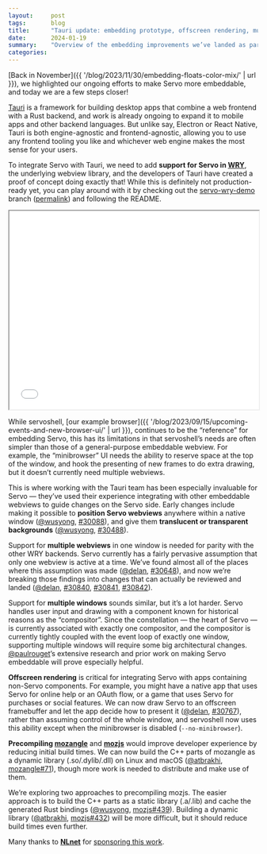 ```yaml
---
layout:     post
tags:       blog
title:      "Tauri update: embedding prototype, offscreen rendering, multiple webviews, and more!"
date:       2024-01-19
summary:    "Overview of the embedding improvements we’ve landed as part of our collaboration with Tauri."
categories:
---
```


[Back in November]({{ '/blog/2023/11/30/embedding-floats-color-mix/' | url }}), we highlighted our ongoing efforts to make Servo more embeddable, and today we are a few steps closer!

[Tauri](https://tauri.app) is a framework for building desktop apps that combine a web frontend with a Rust backend, and work is already ongoing to expand it to mobile apps and other backend languages.
But unlike say, Electron or React Native, Tauri is both engine-agnostic and frontend-agnostic, allowing you to use any frontend tooling you like and whichever web engine makes the most sense for your users.

To integrate Servo with Tauri, we need to add **support for Servo in [WRY](https://github.com/tauri-apps/wry)**, the underlying webview library, and the developers of Tauri have created a proof of concept doing exactly that!
While this is definitely not production-ready yet, you can play around with it by checking out the [servo-wry-demo](https://github.com/tauri-apps/wry/tree/servo-wry-demo) branch ([permalink](https://github.com/tauri-apps/wry/tree/305220efbe4e8b5813543a7b8f5d8e0a8abb7fbc)) and following the README.

<figure class=_fig id=_wry_demo_fig>
<iframe src="{{ '/img/blog/embedding-2024-01/demo-with-decorations-too.html' | url }}"
        id=_wry_demo></iframe>
</figure>

While servoshell, [our example browser]({{ '/blog/2023/09/15/upcoming-events-and-new-browser-ui/' | url }}), continues to be the “reference” for embedding Servo, this has its limitations in that servoshell’s needs are often simpler than those of a general-purpose embeddable webview.
For example, the “minibrowser” UI needs the ability to reserve space at the top of the window, and hook the presenting of new frames to do extra drawing, but it doesn’t currently need multiple webviews.

This is where working with the Tauri team has been especially invaluable for Servo — they’ve used their experience integrating with other embeddable webviews to guide changes on the Servo side.
Early changes include making it possible to **position Servo webviews** anywhere within a native window ([@wusyong](https://github.com/wusyong), [#30088](https://github.com/servo/servo/pull/30088)), and give them **translucent or transparent backgrounds** ([@wusyong](https://github.com/wusyong), [#30488](https://github.com/servo/servo/pull/30488)).

Support for **multiple webviews** in one window is needed for parity with the other WRY backends.
Servo currently has a fairly pervasive assumption that only one webview is active at a time.
We’ve found almost all of the places where this assumption was made ([@delan](https://github.com/delan), [#30648](https://github.com/servo/servo/pull/30648)), and now we’re breaking those findings into changes that can actually be reviewed and landed ([@delan](https://github.com/delan), [#30840](https://github.com/servo/servo/pull/30840), [#30841](https://github.com/servo/servo/pull/30841), [#30842](https://github.com/servo/servo/pull/30842)).

Support for **multiple windows** sounds similar, but it’s a lot harder.
Servo handles user input and drawing with a component known for historical reasons as the “compositor”.
Since the constellation — the heart of Servo — is currently associated with exactly one compositor, and the compositor is currently tightly coupled with the event loop of exactly one window, supporting multiple windows will require some big architectural changes.
[@paulrouget](https://github.com/paulrouget)’s extensive research and prior work on making Servo embeddable will prove especially helpful.

**Offscreen rendering** is critical for integrating Servo with apps containing non-Servo components.
For example, you might have a native app that uses Servo for online help or an OAuth flow, or a game that uses Servo for purchases or social features.
We can now draw Servo to an offscreen framebuffer and let the app decide how to present it ([@delan](https://github.com/delan), [#30767](https://github.com/servo/servo/pull/30767)), rather than assuming control of the whole window, and servoshell now uses this ability except when the minibrowser is disabled (`--no-minibrowser`).

**Precompiling [mozangle](https://github.com/servo/mozangle)** and [**mozjs**](https://github.com/servo/mozjs) would improve developer experience by reducing initial build times.
We can now build the C++ parts of mozangle as a dynamic library (.so/.dylib/.dll) on Linux and macOS ([@atbrakhi](https://github.com/atbrakhi), [mozangle#71](https://github.com/servo/mozangle/pull/71)), though more work is needed to distribute and make use of them.

We’re exploring two approaches to precompiling mozjs.
The easier approach is to build the C++ parts as a static library (.a/.lib) and cache the generated Rust bindings ([@wusyong](https://github.com/wusyong), [mozjs#439](https://github.com/servo/mozjs/issues/439)).
Building a dynamic library ([@atbrakhi](https://github.com/atbrakhi), [mozjs#432](https://github.com/servo/mozjs/pull/432)) will be more difficult, but it should reduce build times even further.

Many thanks to [**NLnet**](https://nlnet.nl) for [sponsoring this work](https://nlnet.nl/project/Tauri-Servo/).

<style>
    /* guaranteed minimum width for first paragraph after a float */
    ._floatmin {
        display: block;
        width: 13em;
        overflow: hidden;
    }
    ._none {
        display: none;
    }
    ._fig:not(#specificity) {
        width: 33em;
        max-width: 100%;
        margin: 1em auto;
    }
    ._fig > ._flex {
        display: flex;
    }
    ._fig._min {
        width: min-content;
    }
    ._fig table {
        text-align: initial;
    }
    ._fig figcaption._notes {
        text-align: left;
        width: max-content;
        max-width: 100%;
    }
    ._figl:not(#specificity),
    ._figr:not(#specificity) {
        margin: 0 1em 1em;
    }
    ._figl {
        float: left;
    }
    ._figr {
        float: right;
    }
    ._figl > iframe,
    ._figr > iframe,
    ._figl > a > img,
    ._figr > a > img {
        width: 17em;
        max-width: max-content;
    }
    ._figl._default > iframe,
    ._figr._default > iframe,
    ._figl._default > a > img,
    ._figr._default > a > img {
        width: auto;
        max-width: 100%;
    }
    ._runin {
        margin-bottom: 1em;
    }
    ._runin > p,
    ._runin > h2 {
        display: inline;
    }
    ._correction {
        max-width: 33em;
        margin: 1em auto;
        border-bottom: 1px solid;
        padding-bottom: 1em;
    }
    #_wry_demo_fig:not(#specificity) {
        width: 100%;
    }
    #_wry_demo {
        margin: 0 auto;
        display: block;
        height: min(calc(100vh - 9em), 400px);
        width: 100%;
    }
</style>
